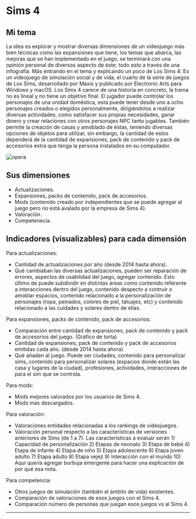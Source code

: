 # Sims 4

## Mi tema

La idea es explorar y mostrar diversas dimensiones de un videojuego más bien técnicas como las expansiones que tiene, los temas que abarca, las mejoras que se han implementado en el juego, se terminará con una opinión personal de diversos aspecto de éste; todo esto a través de una infografía. Más entrando en el tema y explicando un poco de Los Sims 4: Es un videojuego de simulación social y de vida, el cuarto de la serie de juegos de Los Sims, desarrollado por Maxis y publicado por Electronic Arts para Windows y macOS. Los Sims 4 carece de una historia en concreto, la trama no es lineal y no tiene un objetivo final. El jugador puede controlar los personajes de una unidad doméstica, esta puede tener desde uno a ocho personajes creados o elegidos personalmente, dirigiéndolos a realizar diversas actividades, como satisfacer sus propias necesidades, ganar dinero y crear relaciones con otros personajes NPC tanto jugables. También permite la creación de casas y amoblado de éstas, teniendo diversas opciones de objetos para utilizar, sin embargo, la cantidad de estos dependerá de la cantidad de expansiones, pack de contenido y pack de accesorios extra que tenga la persona instalados en su computador.

![opera](https://raw.githubusercontent.com/Trinidad-Forster/Clases_finales/main/sims.jpeg)

## Sus dimensiones
- Actualizaciones. 
- Expansiones, packs de contenido, pack de accesorios.
- Mods (contenido creado por independientes que se puede agregar al juego pero no está avalado por la empresa de Sims 4).
- Valoración.
- Competenecia.

## Indicadores (visualizables) para cada dimensión

Para actualizaciones:

- Cantidad de actualizaciones por año (desde 2014 hasta ahora).
- Qué cambiaban las diversas actualizaciones, pueden ser reparación de errores, aspectos de usabilidad del juego, agregar contenido. Esto último de puede subdividir en distintas áreas como contenido referente a interacciones dentro del juego, contenido despecto a contruir o amoblar espacios, contenido relacionado a la personalización de personajes (ropa, peinados, colores de piel, tatuajes, etc) y contenido relacionado a las cuidades y solares dentro de ellas.

Para expansiones, packs de contenido, pack de accesorios:

- Comparación entre cantidad de expansiones, pack de contenido y pack de accesorios del juego. (Gráfico de torta)
- Cantidad de expansiones, pack de contenido y pack de accesorios emitidas cada año. (desde 2014 hasta ahora)
- Qué añaden al juego. Puede ser ciudades, contenido para personalizar sims, contenido para personalizar solares (espacios donde están las casa y lugares de la ciudad), profesiones, actividades, interacciones de para el sim que se controla.

Para mods: 

- Mods mejores valorados por los usuarios de Sims 4.
- Mods más descargados.

Para valoración:

- Valoraciónes entidades relacionadas a los rankings de videojuegos. 
- Valoración personal respecto a las características de versiones anteriores de Sims (de 1 a 7). Las características a evaluar serán 1) Capacidad de personalización 2) Etapas de neonato 3) Etapa de bebé 4) Etapa de infante 4) Etapa de niño 5) Etapa adolescente 6) Etapa joven adulto 7) Etapa adulto 8) Etapa vejez 9) Interacción con el mundo 10) Aquí quería agregar burbuja emergente para hacer una explicación de por qué esa nota.

Para competencia:

- Otros juegos de simulación (también el ámbito de vida) existentes.
- Comparación de valoraciones de esos juegos con el Sims 4.
- Comparación número de personas que juegan esos juegos vs al Sims 4.

- - - - - - - 

